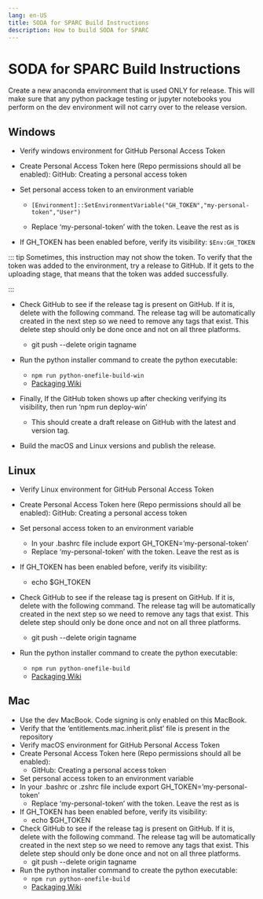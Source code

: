 ```yaml
---
lang: en-US
title: SODA for SPARC Build Instructions
description: How to build SODA for SPARC
---
```


# SODA for SPARC Build Instructions

Create a new anaconda environment that is used ONLY for release. This will make sure that any python package testing or jupyter notebooks you perform on the dev environment will not carry over to the release version.

## Windows

- Verify windows environment for GitHub Personal Access Token

- Create Personal Access Token here (Repo permissions should all be enabled): GitHub: Creating a personal access token

- Set personal access token to an environment variable

  - `[Environment]::SetEnvironmentVariable("GH_TOKEN","my-personal-token","User")`

  - Replace ‘my-personal-token’ with the token. Leave the rest as is

- If GH_TOKEN has been enabled before, verify its visibility: `$Env:GH_TOKEN`

::: tip
Sometimes, this instruction may not show the token. To verify that the token was added to the environment, try a release to GitHub. If it gets to the uploading stage, that means that the token was added successfully.

:::

- Check GitHub to see if the release tag is present on GitHub. If it is, delete with the following command. The release tag will be automatically created in the next step so we need to remove any tags that exist. This delete step should only be done once and not on all three platforms.

  - git push --delete origin tagname

- Run the python installer command to create the python executable:

  - `npm run python-onefile-build-win`
  - [Packaging Wiki](https://github.com/fairdataihub/SODA-for-SPARC/wiki/Packaging)

- Finally, If the GitHub token shows up after checking verifying its visibility, then run ‘npm run deploy-win’

  - This should create a draft release on GitHub with the latest and version tag.

- Build the macOS and Linux versions and publish the release.

## Linux

- Verify Linux environment for GitHub Personal Access Token
- Create Personal Access Token here (Repo permissions should all be enabled): GitHub: Creating a personal access token
- Set personal access token to an environment variable

  - In your .bashrc file include export GH_TOKEN=’my-personal-token’
  - Replace ‘my-personal-token’ with the token. Leave the rest as is

- If GH_TOKEN has been enabled before, verify its visibility:

  - echo $GH_TOKEN

- Check GitHub to see if the release tag is present on GitHub. If it is, delete with the following command. The release tag will be automatically created in the next step so we need to remove any tags that exist. This delete step should only be done once and not on all three platforms.

  - git push --delete origin tagname

- Run the python installer command to create the python executable:
  - `npm run python-onefile-build`
  - [Packaging Wiki](https://github.com/fairdataihub/SODA-for-SPARC/wiki/Packaging)

## Mac

- Use the dev MacBook. Code signing is only enabled on this MacBook.
- Verify that the ‘entitlements.mac.inherit.plist’ file is present in the repository
- Verify macOS environment for GitHub Personal Access Token
- Create Personal Access Token here (Repo permissions should all be enabled):
  - GitHub: Creating a personal access token
- Set personal access token to an environment variable
- In your .bashrc or .zshrc file include export GH_TOKEN=’my-personal-token’
  - Replace ‘my-personal-token’ with the token. Leave the rest as is
- If GH_TOKEN has been enabled before, verify its visibility:
  - echo $GH_TOKEN
- Check GitHub to see if the release tag is present on GitHub. If it is, delete with the following command. The release tag will be automatically created in the next step so we need to remove any tags that exist. This delete step should only be done once and not on all three platforms.
  - git push --delete origin tagname
- Run the python installer command to create the python executable:
  - `npm run python-onefile-build`
  - [Packaging Wiki](https://github.com/fairdataihub/SODA-for-SPARC/wiki/Packaging)
